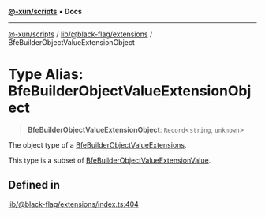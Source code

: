 [**@-xun/scripts**](../../../../README.md) • **Docs**

***

[@-xun/scripts](../../../../README.md) / [lib/@black-flag/extensions](../README.md) / BfeBuilderObjectValueExtensionObject

# Type Alias: BfeBuilderObjectValueExtensionObject

> **BfeBuilderObjectValueExtensionObject**: `Record`\<`string`, `unknown`\>

The object type of a [BfeBuilderObjectValueExtensions](BfeBuilderObjectValueExtensions.md).

This type is a subset of [BfeBuilderObjectValueExtensionValue](BfeBuilderObjectValueExtensionValue.md).

## Defined in

[lib/@black-flag/extensions/index.ts:404](https://github.com/Xunnamius/xscripts/blob/184c8e10da5407b40476129ff0f6e538d7df3af0/lib/@black-flag/extensions/index.ts#L404)
